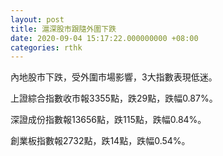 ```yaml
---
layout: post
title: 滬深股市跟隨外圍下跌
date: 2020-09-04 15:17:22.000000000 +08:00
categories: rthk
---
```


內地股市下跌，受外圍市場影響，3大指數表現低迷。

上證綜合指數收市報3355點，跌29點，跌幅0.87%。

深證成份指數報13656點，跌115點，跌幅0.84%。

創業板指數報2732點，跌14點，跌幅0.54%。
